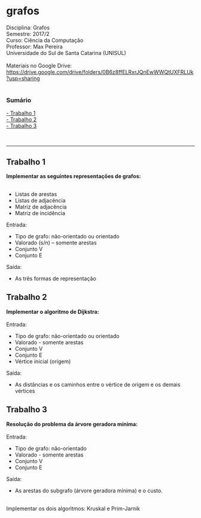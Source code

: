 # grafos
Disciplina: Grafos<br>
Semestre: 2017/2<br>
Curso: Ciência da Computação<br>
Professor: Max Pereira<br>
Universidade do Sul de Santa Catarina (UNISUL)<br><br>
Materiais no Google Drive: <br>
https://drive.google.com/drive/folders/0B6z8ffELRxrJQnEwWWQtUXFRLUk?usp=sharing <br><br>

<h3>Sumário</h3>
 <a href="#trabalho-1">- Trabalho 1</a><br>
 <a href="#trabalho-2">- Trabalho 2</a><br>
 <a href="#trabalho-3">- Trabalho 3</a><br>

<br><hr>
<h2>Trabalho 1</h2>
<b>Implementar as seguintes representações de grafos:</b><br><br>
<ul>
<li>Listas de arestas</li>
<li>Listas de adjacência</li>
<li>Matriz de adjacência</li>
<li>Matriz de incidência</li>
</ul>
Entrada:<br>
<ul>
<li>Tipo de grafo: não-orientado ou orientado</li>
<li>Valorado (s/n) – somente arestas</li>
<li>Conjunto V</li>
<li>Conjunto E</li>
</ul>
Saída:<br>
<ul><li>As três formas de representação</li></ul>

<h2>Trabalho 2</h2>
<b>Implementar o algoritmo de Dijkstra:</b><br><br>
Entrada:<br>
<ul>
<li>Tipo de grafo: não-orientado ou orientado</li>
<li>Valorado - somente arestas</li>
<li>Conjunto V</li>
<li>Conjunto E</li>
<li>Vértice inicial (origem)</li>
</ul>
Saída:<br>
<ul>
<li>As distâncias e os caminhos entre o vértice de origem e os demais
vértices</li>
</ul>


<h2>Trabalho 3</h2>
<b>Resolução do problema da árvore geradora mínima:</b><br><br>
Entrada:<br>
<ul>
<li>Tipo de grafo: não-orientado</li>
<li>Valorado - somente arestas</li>
<li>Conjunto V</li>
<li>Conjunto E</li>
</ul>
Saída:
<ul>
<li>As arestas do subgrafo (árvore geradora mínima) e o custo.</li>
</ul><br>
Implementar os dois algoritmos: Kruskal e Prim-Jarnik
